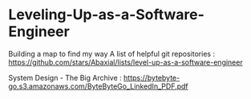 # Leveling-Up-as-a-Software-Engineer
Building a map to find my way
A list of helpful git repositories : https://github.com/stars/Abaxial/lists/level-up-as-a-software-engineer

System Design - The Big Archive : https://bytebyte-go.s3.amazonaws.com/ByteByteGo_LinkedIn_PDF.pdf
